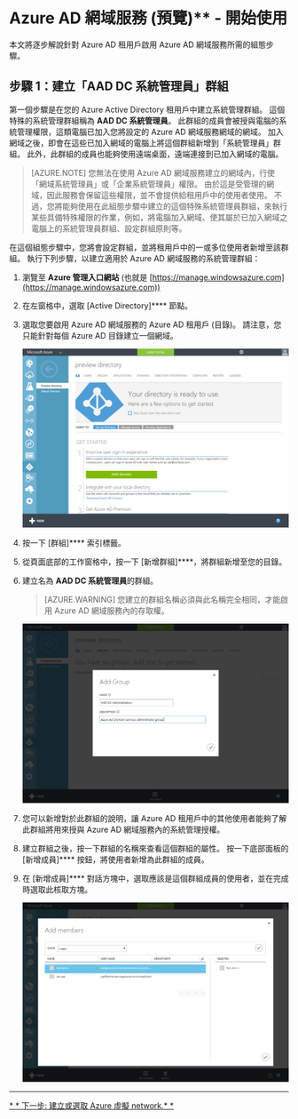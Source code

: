 <properties
    pageTitle="Azure Active Directory 網域服務預覽：開始使用 | Microsoft Azure"
    description="開始使用 Azure Active Directory 網域服務"
    services="active-directory-ds"
    documentationCenter=""
    authors="mahesh-unnikrishnan"
    manager="udayh"
    editor="inhenk"/>

<tags
    ms.service="active-directory-ds"
    ms.workload="identity"
    ms.tgt_pltfrm="na"
    ms.devlang="na"
    ms.topic="article"
    ms.date="10/12/2015"
    ms.author="maheshu"/>


# Azure AD 網域服務 (預覽)** - 開始使用

本文將逐步解說針對 Azure AD 租用戶啟用 Azure AD 網域服務所需的組態步驟。

## 步驟 1：建立「AAD DC 系統管理員」群組

第一個步驟是在您的 Azure Active Directory 租用戶中建立系統管理群組。 這個特殊的系統管理群組稱為 **AAD DC 系統管理員**。 此群組的成員會被授與電腦的系統管理權限，這類電腦已加入您將設定的 Azure AD 網域服務網域的網域。 加入網域之後，即會在這些已加入網域的電腦上將這個群組新增到「系統管理員」群組。 此外，此群組的成員也能夠使用遠端桌面，遠端連接到已加入網域的電腦。
> [AZURE.NOTE] 您無法在使用 Azure AD 網域服務建立的網域內，行使「網域系統管理員」或「企業系統管理員」權限。 由於這是受管理的網域，因此服務會保留這些權限，並不會提供給租用戶中的使用者使用。 不過，您將能夠使用在此組態步驟中建立的這個特殊系統管理員群組，來執行某些具備特殊權限的作業，例如，將電腦加入網域、使其屬於已加入網域之電腦上的系統管理員群組、設定群組原則等。

在這個組態步驟中，您將會設定群組，並將租用戶中的一或多位使用者新增至該群組。 執行下列步驟，以建立適用於 Azure AD 網域服務的系統管理群組：

1. 瀏覽至 **Azure 管理入口網站** (也就是 [https://manage.windowsazure.com](https://manage.windowsazure.com))
2. 在左窗格中，選取 [Active Directory]**** 節點。
3. 選取您要啟用 Azure AD 網域服務的 Azure AD 租用戶 (目錄)。 請注意，您只能針對每個 Azure AD 目錄建立一個網域。

    ![選取 Azure AD 目錄](./media/active-directory-domain-services-getting-started/select-aad-directory.png)

4. 按一下 [群組]**** 索引標籤。
5. 從頁面底部的工作窗格中，按一下 [新增群組]****，將群組新增至您的目錄。
6. 建立名為 **AAD DC 系統管理員**的群組。
    > [AZURE.WARNING] 您建立的群組名稱必須與此名稱完全相同，才能啟用 Azure AD 網域服務內的存取權。

    ![建立系統管理員群組](./media/active-directory-domain-services-getting-started/create-admin-group.png)

7. 您可以新增對於此群組的說明，讓 Azure AD 租用戶中的其他使用者能夠了解此群組將用來授與 Azure AD 網域服務內的系統管理授權。
8. 建立群組之後，按一下群組的名稱來查看這個群組的屬性。 按一下底部面板的 [新增成員]**** 按鈕，將使用者新增為此群組的成員。
9. 在 [新增成員]**** 對話方塊中，選取應該是這個群組成員的使用者，並在完成時選取此核取方塊。

    ![將使用者新增至系統管理員群組](./media/active-directory-domain-services-getting-started/add-group-members.png)

---

[* * 下一步: 建立或選取 Azure 虛擬 network.* *](active-directory-ds-getting-started-vnet.md)





